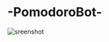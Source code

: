 # -PomodoroBot-

![sreenshot](https://photos.google.com/search/_tra_/photo/AF1QipO_V1tAJb0xxT6lwYFOHjFRcTFCCbystz4h6PVk)
